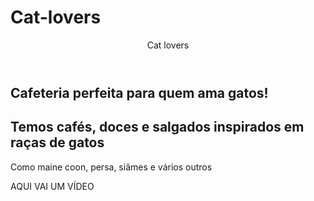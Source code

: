 # Cat-lovers
<!DOCTYPE html>
<html lang="PT-BR">

<head>
    <meta charset="UTF-8">
    <meta name="viewport" content="width=device-witdh" , initial-scale="1.0">
    <link rel="stylesheet" href="style.css">
</head>


<body>
    <header>Cat lovers</header>
    <section>
        <div>
            <h1>Cafeteria perfeita para quem ama gatos!</h1>
            <h2>Temos cafés, doces e salgados inspirados em raças de gatos</h2>
            <p>Como maine coon, persa, siâmes e vários outros</p>
        </div>
        <div>
           AQUI VAI UM VÍDEO
        </div>
    </section>


</body>
</html>
